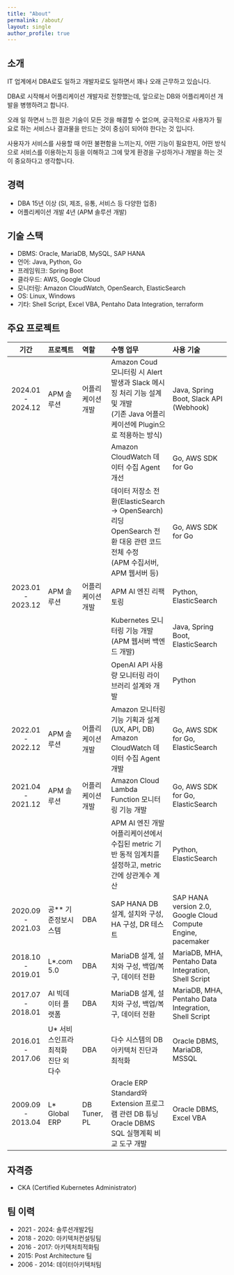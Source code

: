 ```yaml
---
title: "About"
permalink: /about/
layout: single
author_profile: true
---
```


## 소개

IT 업계에서 DBA로도 일하고 개발자로도 일하면서 꽤나 오래 근무하고 있습니다.

DBA로 시작해서 어플리케이션 개발자로 전향했는데, 앞으로는 DB와 어플리케이션 개발을 병행하려고 합니다.

오래 일 하면서 느낀 점은 기술이 모든 것을 해결할 수 없으며, 궁극적으로 사용자가 필요로 하는 서비스나 결과물을 만드는 것이 중심이 되어야 한다는 것 입니다.

사용자가 서비스를 사용할 때 어떤 불편함을 느끼는지, 어떤 기능이 필요한지, 어떤 방식으로 서비스를 이용하는지 등을 이해하고 그에 맞게 환경을 구성하거나 개발을 하는 것이 중요하다고 생각합니다.

## 경력

* DBA 15년 이상 (SI, 제조, 유통, 서비스 등 다양한 업종)
* 어플리케이션 개발 4년 (APM 솔루션 개발)

## 기술 스택

* DBMS: Oracle, MariaDB, MySQL, SAP HANA
* 언어: Java, Python, Go
* 프레임워크: Spring Boot
* 클라우드: AWS, Google Cloud
* 모니터링: Amazon CloudWatch, OpenSearch, ElasticSearch
* OS: Linux, Windows
* 기타: Shell Script, Excel VBA, Pentaho Data Integration, terraform

## 주요 프로젝트

|        기간         | 프로젝트        | 역할 | 수행 업무 | 사용 기술                                                        |
|:-----------------:|:------------|:----|:--------|:-------------------------------------------------------------|
| 2024.01 - 2024.12 | APM 솔루션     | 어플리케이션 개발 | Amazon Coud 모니터링 시 Alert 발생과 Slack 메시징 처리 기능 설계 및 개발 <br> (기존 Java 어플리케이션에 Plugin으로 적용하는 방식) | Java, Spring Boot, Slack API (Webhook)                       |
|                   |             |  | Amazon CloudWatch 데이터 수집 Agent 개선 | Go, AWS SDK for Go                                           |
|                   |             |  | 데이터 저장소 전환(ElasticSearch -> OpenSearch) 리딩 <br> OpenSearch 전환 대응 관련 코드 전체 수정 <br> (APM 수집서버, APM 웹서버 등) | Go, AWS SDK for Go                                           |
| 2023.01 - 2023.12 | APM 솔루션     | 어플리케이션 개발 | APM AI 엔진 리팩토링 | Python, ElasticSearch                                         |
|                   |             |  | Kubernetes 모니터링 기능 개발(APM 웹서버 백엔드 개발) | Java, Spring Boot, ElasticSearch                              |
|                   |             |  | OpenAI API 사용량 모니터링 라이브러리 설계와 개발 | Python                                                       |
| 2022.01 - 2022.12 | APM 솔루션     | 어플리케이션 개발 | Amazon 모니터링 기능 기획과 설계(UX, API, DB) <br> Amazon CloudWatch 데이터 수집 Agent 개발 | Go, AWS SDK for Go, ElasticSearch                            |
| 2021.04 - 2021.12 | APM 솔루션     | 어플리케이션 개발 | Amazon Cloud Lambda Function 모니터링 기능 개발	 | Go, AWS SDK for Go, ElasticSearch                             |
|                   |             | | APM AI 엔진 개발 <br> 어플리케이션에서 수집된 metric 기반 동적 임계치를 설정하고, metric 간에 상관계수 계산 | Python, ElasticSearch                                         |
| 2020.09 - 2021.03 | 공** 기준정보시스템 | DBA | SAP HANA DB 설계, 설치와 구성, HA 구성, DR 테스트 | SAP HANA version 2.0, Google Cloud Compute Engine, pacemaker |
| 2018.10 - 2019.01 | L*.com 5.0 | DBA | MariaDB 설계, 설치와 구성, 백업/복구, 데이터 전환 | MariaDB, MHA, Pentaho Data Integration, Shell Script         |
| 2017.07 - 2018.01 | AI 빅데이터 플랫폼 | DBA | MariaDB 설계, 설치와 구성, 백업/복구, 데이터 전환 | MariaDB, MHA, Pentaho Data Integration, Shell Script         |
| 2016.01 - 2017.06 | U* 서비스인프라 최적화 진단 외 다수 | DBA | 다수 시스템의 DB 아키텍처 진단과 최적화 | Oracle DBMS, MariaDB, MSSQL                                  |
| 2009.09 - 2013.04 | L* Global ERP | DB Tuner, PL | Oracle ERP Standard와 Extension 프로그램 관련 DB 튜닝 <br> Oracle DBMS SQL 실행계획 비교 도구 개발 | Oracle DBMS, Excel VBA                                       |

## 자격증

* CKA (Certified Kubernetes Administrator)

## 팀 이력

* 2021 - 2024: 솔루션개발2팀
* 2018 - 2020: 아키텍처컨설팅팀
* 2016 - 2017: 아키텍처최적화팀
* 2015: Post Architecture 팀
* 2006 - 2014: 데이터아키텍처팀
